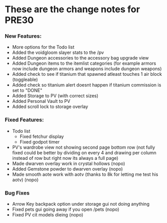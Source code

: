 # These are the change notes for PRE30

### **New Features:**

- More options for the Todo list
- Added the voidgloom slayer stats to the /pv
- Added Dungeon accessories to the accessory bag upgrade view
- Added Dungeon items to the itemlist categories (for example armors now include dungeon armors and weapons include dungeon weapons)
- Added check to see if titanium that spawned atleast touches 1 air block (toggleable)
- Added check so titanium alert doesnt happen if titanium commission is set to "DONE"
- Added Storage to PV (with correct sizes)
- Added Personal Vault to PV
- Added scroll lock to storage overlay

### **Fixed Features:**

- Todo list
  - Fixed fetchur display
  - Fixed godpot timer
- PV's wardrobe view not showing second page bottom row (not fully fixed could be better by dividing on every 4 and drawing per column instead of row but right now its always a full page)
- Made dwarven overlay work in crystal hollows (nopo)
- Added Gemstone powder to dwarven overlay (nopo)
- Made smooth aote work with aotv (thanks to 8k for letting me test his aotv) (nopo)

### **Bug Fixes**

- Arrow Key backpack option under storage gui not doing anything
- Fixed pets gui going away if you open /pets (nopo)
- Fixed PV cit models dieing (nopo)
